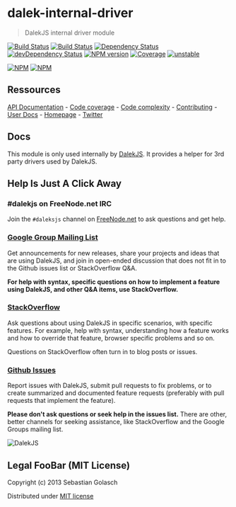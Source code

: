 dalek-internal-driver
=========================

> DalekJS internal driver module

[![Build Status](https://travis-ci.org/dalekjs/dalek-internal-driver.png)](https://travis-ci.org/dalekjs/dalek-internal-driver)
[![Build Status](https://drone.io/github.com/dalekjs/dalek-internal-driver/status.png)](https://drone.io/github.com/dalekjs/dalek-internal-driver/latest)
[![Dependency Status](https://david-dm.org/dalekjs/dalek-internal-driver.png)](https://david-dm.org/dalekjs/dalek-internal-driver)
[![devDependency Status](https://david-dm.org/dalekjs/dalek-internal-driver/dev-status.png)](https://david-dm.org/dalekjs/dalek-internal-driver#info=devDependencies)
[![NPM version](https://badge.fury.io/js/dalek-internal-driver.png)](http://badge.fury.io/js/dalek-internal-driver)
[![Coverage](http://dalekjs.com/package/dalek-internal-driver/master/coverage/coverage.png)](http://dalekjs.com/package/dalek-internal-driver/master/coverage/index.html)
[![unstable](https://rawgithub.com/hughsk/stability-badges/master/dist/unstable.svg)](http://github.com/hughsk/stability-badges)

[![NPM](https://nodei.co/npm/dalek-internal-driver.png)](https://nodei.co/npm/dalek-internal-driver/)
[![NPM](https://nodei.co/npm-dl/dalek-internal-driver.png)](https://nodei.co/npm/dalek-internal-driver/)

## Ressources

[API Documentation](http://dalekjs.com/package/dalek-internal-driver/master/api/index.html) -
[Code coverage](http://dalekjs.com/package/dalek-internal-driver/master/coverage/index.html) -
[Code complexity](http://dalekjs.com/package/dalek-internal-driver/master/complexity/index.html) -
[Contributing](https://github.com/dalekjs/dalek-internal-driver/blob/master/CONTRIBUTING.md) -
[User Docs](http://dalekjs.com/docs/master/driver.html) -
[Homepage](http://dalekjs.com) -
[Twitter](http://twitter.com/dalekjs)

## Docs

This module is only used internally by [DalekJS](//github.com/dalekjs/dalek).
It provides a helper for 3rd party drivers used by DalekJS.

## Help Is Just A Click Away

### #dalekjs on FreeNode.net IRC

Join the `#daleksjs` channel on [FreeNode.net](http://freenode.net) to ask questions and get help.

### [Google Group Mailing List](https://groups.google.com/forum/#!forum/dalekjs)

Get announcements for new releases, share your projects and ideas that are
using DalekJS, and join in open-ended discussion that does not fit in
to the Github issues list or StackOverflow Q&A.

**For help with syntax, specific questions on how to implement a feature
using DalekJS, and other Q&A items, use StackOverflow.**

### [StackOverflow](http://stackoverflow.com/questions/tagged/dalekjs)

Ask questions about using DalekJS in specific scenarios, with
specific features. For example, help with syntax, understanding how a feature works and
how to override that feature, browser specific problems and so on.

Questions on StackOverflow often turn in to blog posts or issues.

### [Github Issues](//github.com/dalekjs/dalek-internal-driver/issues)

Report issues with DalekJS, submit pull requests to fix problems, or to
create summarized and documented feature requests (preferably with pull
requests that implement the feature).

**Please don't ask questions or seek help in the issues list.** There are
other, better channels for seeking assistance, like StackOverflow and the
Google Groups mailing list.

![DalekJS](https://raw.github.com/dalekjs/dalekjs.com/master/img/logo.png)

## Legal FooBar (MIT License)

Copyright (c) 2013 Sebastian Golasch

Distributed under [MIT license](https://github.com/dalekjs/dalek-internal-driver/blob/master/LICENSE-MIT)
